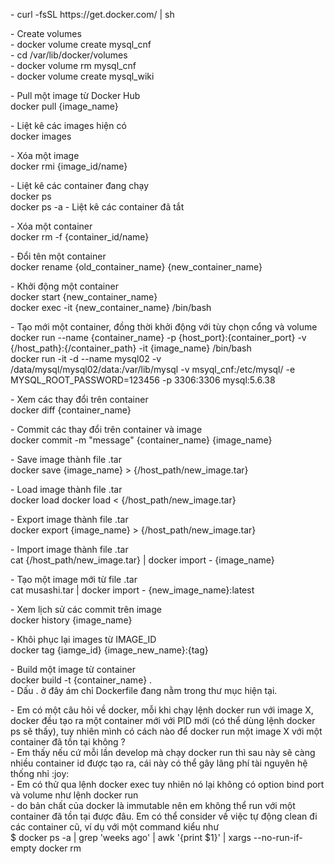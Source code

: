<p>- curl -fsSL https://get.docker.com/ | sh </p>

<p>- Create volumes <br />
   - docker volume create mysql_cnf<br />
   - cd /var/lib/docker/volumes<br />
   - docker volume rm mysql_cnf<br />
   - docker volume create mysql_wiki <br />

<p>- Pull một image từ Docker Hub<br />
  docker pull {image_name}</p>
<p>- Liệt kê các images hiện có<br />
  docker images</p>
<p>- Xóa một image<br />
  docker rmi {image_id/name}</p>
<p>- Liệt kê các container đang chạy<br />
  docker ps<br />
  docker ps -a - Liệt kê các container đã tắt</p>
<p>- Xóa một container<br />
  docker rm -f {container_id/name}</p>
<p>- Đổi tên một container<br />
  docker rename {old_container_name} {new_container_name}</p>
<p>- Khởi động một container <br />
  docker start {new_container_name}<br />
  docker exec -it {new_container_name} /bin/bash</p>
<p>- Tạo mới một container, đồng thời khởi động với tùy chọn cổng và volume<br />
  docker run --name {container_name} -p {host_port}:{container_port} -v {/host_path}:{/container_path} -it {image_name} /bin/bash<br />
  docker run -it -d --name mysql02 -v /data/mysql/mysql02/data:/var/lib/mysql -v msyql_cnf:/etc/mysql/ -e MYSQL_ROOT_PASSWORD=123456 -p 3306:3306 mysql:5.6.38
</p>
  
<p>- Xem các thay đổi trên container<br />
  docker diff {container_name}</p>
<p>- Commit các thay đổi trên container và image<br />
  docker commit -m &quot;message&quot; {container_name} {image_name}</p>
<p>- Save image thành file .tar<br />
  docker save {image_name} &gt; {/host_path/new_image.tar}</p>
<p>- Load image thành file .tar<br />
  docker load  docker load < {/host_path/new_image.tar}</p>
<p>- Export image thành file .tar<br />
  docker export {image_name} &gt; {/host_path/new_image.tar}</p>
<p>- Import image thành file .tar<br />
  cat {/host_path/new_image.tar} | docker import - {image_name}</p>   
<p>- Tạo một image mới từ file .tar<br />
cat musashi.tar | docker import - {new_image_name}:latest</p>
<p>- Xem lịch sử các commit trên image<br />
docker history {image_name}</p>
<p>- Khôi phục lại images từ IMAGE_ID<br />
  docker tag {iamge_id} {image_new_name}:{tag}</p>
<p>- Build một image từ container<br />
  docker build -t {container_name} .<br />
  - Dấu . ở đây ám chỉ Dockerfile đang nằm trong thư mục hiện tại.</p>
<p>- Em có một câu hỏi về docker, mỗi khi chạy lệnh docker run với image X, docker đều tạo ra một container mới với PID mới (có thể dùng lệnh docker ps sẽ thấy), tuy nhiên mình có cách nào để docker run một image X với một container đã tồn tại không ?<br />
  - Em thấy nếu cứ mỗi lần develop mà chạy docker run thì sau này sẽ càng nhiều container id được tạo ra, cái này có thể gây lãng phí tài nguyên hệ thống nhỉ :joy:<br />
  - Em có thử qua lệnh docker exec tuy nhiên nó lại không có option bind port và volume như lệnh docker run<br />
  - do bản chất của docker là immutable nên em không thể run với một container đã tồn tại được đâu. Em có thể consider về việc tự động clean đi các container cũ, ví dụ với một command kiểu như<br />
  $ docker ps -a | grep 'weeks ago' | awk '{print $1}' | xargs --no-run-if-empty docker rm<br />
</p>
